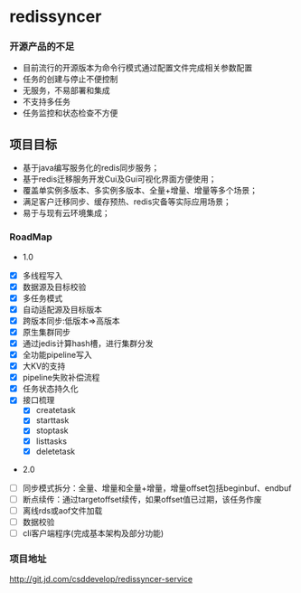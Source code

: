 # redissyncer

### 开源产品的不足
* 目前流行的开源版本为命令行模式通过配置文件完成相关参数配置
* 任务的创建与停止不便控制
* 无服务，不易部署和集成
* 不支持多任务
* 任务监控和状态检查不方便
## 项目目标
* 基于java编写服务化的redis同步服务；
* 基于redis迁移服务开发Cui及Gui可视化界面方便使用；
* 覆盖单实例多版本、多实例多版本、全量+增量、增量等多个场景；
* 满足客户迁移同步、缓存预热、redis灾备等实际应用场景；
* 易于与现有云环境集成；
### RoadMap
   * 1.0 
   - [x] 多线程写入
   - [x] 数据源及目标校验
   - [x] 多任务模式
   - [x] 自动适配源及目标版本
   - [x] 跨版本同步:低版本=>高版本
   - [x] 原生集群同步
   - [x] 通过jedis计算hash槽，进行集群分发 
   - [x] 全功能pipeline写入
   - [x] 大KV的支持
   - [x] pipeline失败补偿流程
   - [x]  任务状态持久化
   - [x] 接口梳理
     - [x] createtask
     - [x] starttask
     - [x] stoptask
     - [x] listtasks
     - [x] deletetask  
   
   * 2.0
   - [ ] 同步模式拆分：全量、增量和全量+增量，增量offset包括beginbuf、endbuf
   - [ ]  断点续传：通过targetoffset续传，如果offset值已过期，该任务作废
   - [ ] 离线rds或aof文件加载
   - [ ] 数据校验
   - [ ] cli客户端程序(完成基本架构及部分功能)

### 项目地址
http://git.jd.com/csddevelop/redissyncer-service